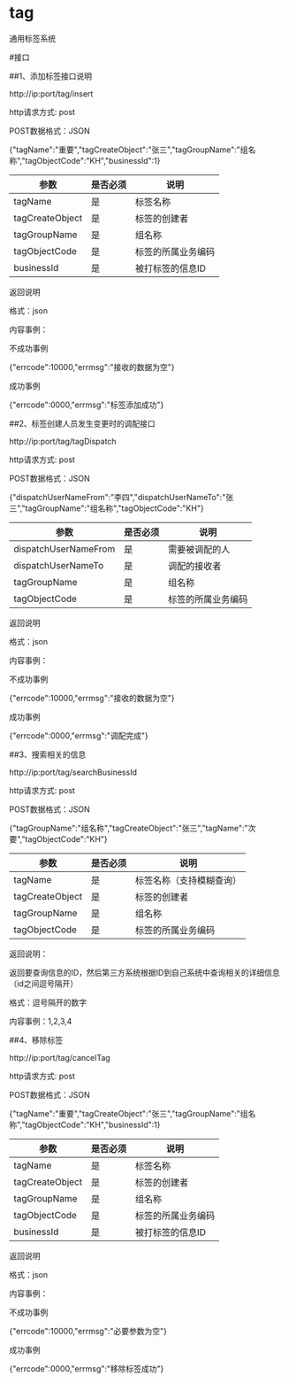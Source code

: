 # tag
通用标签系统


#接口

##1、添加标签接口说明

http://ip:port/tag/insert

http请求方式: post

POST数据格式：JSON

{"tagName":"重要","tagCreateObject":"张三","tagGroupName":"组名称","tagObjectCode":"KH","businessId":1}

参数|是否必须|说明
----|----|-----
tagName|是|标签名称
tagCreateObject|是|标签的创建者
tagGroupName|是|组名称
tagObjectCode|是|标签的所属业务编码
businessId|是|被打标签的信息ID

返回说明

格式：json

内容事例：

不成功事例

{"errcode":10000,"errmsg":"接收的数据为空"}  

成功事例

{"errcode":0000,"errmsg":"标签添加成功"}    





##2、标签创建人员发生变更时的调配接口

http://ip:port/tag/tagDispatch

http请求方式: post

POST数据格式：JSON

{"dispatchUserNameFrom":"李四","dispatchUserNameTo":"张三","tagGroupName":"组名称","tagObjectCode":"KH"}

参数|是否必须|说明
----|----|-----
dispatchUserNameFrom|是|需要被调配的人
dispatchUserNameTo|是|调配的接收者
tagGroupName|是|组名称
tagObjectCode|是|标签的所属业务编码

返回说明

格式：json

内容事例：

不成功事例

{"errcode":10000,"errmsg":"接收的数据为空"}  

成功事例

{"errcode":0000,"errmsg":"调配完成"}  





##3、搜索相关的信息

http://ip:port/tag/searchBusinessId

http请求方式: post

POST数据格式：JSON

{"tagGroupName":"组名称","tagCreateObject":"张三","tagName":"次要","tagObjectCode":"KH"}

参数|是否必须|说明
----|----|-----
tagName|是|标签名称（支持模糊查询）
tagCreateObject|是|标签的创建者
tagGroupName|是|组名称
tagObjectCode|是|标签的所属业务编码



返回说明：

返回要查询信息的ID，然后第三方系统根据ID到自己系统中查询相关的详细信息（id之间逗号隔开）

格式：逗号隔开的数字

内容事例：1,2,3,4





##4、移除标签

http://ip:port/tag/cancelTag

http请求方式: post

POST数据格式：JSON

{"tagName":"重要","tagCreateObject":"张三","tagGroupName":"组名称","tagObjectCode":"KH","businessId":1}

参数|是否必须|说明
----|----|-----
tagName|是|标签名称
tagCreateObject|是|标签的创建者
tagGroupName|是|组名称
tagObjectCode|是|标签的所属业务编码
businessId|是|被打标签的信息ID

返回说明

格式：json

内容事例：

不成功事例

{"errcode":10000,"errmsg":"必要参数为空"}  

成功事例 

{"errcode":0000,"errmsg":"移除标签成功"}  

